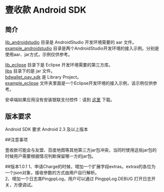 壹收款 Android SDK
============

## 简介

[lib_androidstudio](/lib_androidstudio) 目录是 AndroidStudio 开发环境需要的 aar 文件。<br>
[example_androidstudio](/example_androidstudio) 目录是两个AndroidStudio开发环境的接入示例。分别是使用aar、jar方式，示例仅供参考。<br>

[lib_eclipse](/lib_eclipse) 目录下是 Eclipse 开发环境需要的第三方库。<br>
[libs](/lib_eclipse/libs) 目录下的是 jar 文件。<br>
[bdwallet\_pay\_sdk](/lib_eclipse/bdwallet_pay_sdk) 是 Library Project。<br>
[example_eclipse](/example_eclipse) 文件夹里面是一个Eclipse开发环境的接入示例，该示例仅供参考。<br>

安卓端如果应用没有安装银联支付控件：请到 [这里](http://mobile.unionpay.com/getclient?platform=android&type=securepayplugin) 下载。

## 版本要求
Android SDK 要求 Android 2.3 及以上版本

##注意事项

壹收款可能会与友盟、百度地图等其他第三方jar包冲突，当同时使用这些jar包的时候用户需要根据情况判断保留哪一方的jar包。

##版本1.0.1
1、申请Charge的时候，增加一个扩展字段extras。extras的各位为一个json对象，接收参数的方式由用户自行解析。<br>
2、增加一个日志类PingppLog，用户可以通过 PingppLog.DEBUG 打开日志开关，方便调试。
